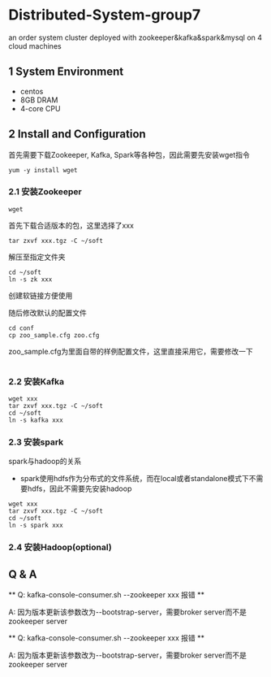 # Distributed-System-group7
an order system cluster  deployed with zookeeper&amp;kafka&amp;spark&amp;mysql on 4 cloud machines

## 1 System Environment
- centos
- 8GB DRAM
- 4-core CPU

## 2 Install and Configuration
首先需要下载Zookeeper, Kafka, Spark等各种包，因此需要先安装wget指令

``` shell
yum -y install wget
```

### 2.1 安装Zookeeper

``` shell
wget
```
首先下载合适版本的包，这里选择了xxx

``` shell
tar zxvf xxx.tgz -C ~/soft
```
解压至指定文件夹

``` shell
cd ~/soft
ln -s zk xxx
```
创建软链接方便使用

随后修改默认的配置文件
``` shell
cd conf
cp zoo_sample.cfg zoo.cfg
```
zoo_sample.cfg为里面自带的样例配置文件，这里直接采用它，需要修改一下
``` shell

```


### 2.2 安装Kafka

``` shell
wget xxx
tar zxvf xxx.tgz -C ~/soft
cd ~/soft
ln -s kafka xxx
```


### 2.3 安装spark
spark与hadoop的关系
- spark使用hdfs作为分布式的文件系统，而在local或者standalone模式下不需要hdfs，因此不需要先安装hadoop

``` shell
wget xxx
tar zxvf xxx.tgz -C ~/soft
cd ~/soft
ln -s spark xxx
```


### 2.4 安装Hadoop(optional)

## Q & A
** Q: kafka-console-consumer.sh --zookeeper xxx 报错 **

A: 因为版本更新该参数改为--bootstrap-server，需要broker server而不是zookeeper server

** Q: kafka-console-consumer.sh --zookeeper xxx 报错 **

A: 因为版本更新该参数改为--bootstrap-server，需要broker server而不是zookeeper server
